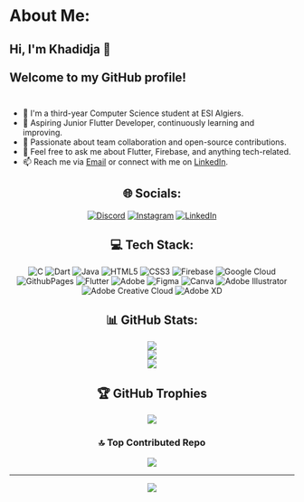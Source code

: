 # About Me:
## Hi, I'm Khadidja 👋<br><br>Welcome to my GitHub profile!<br><br>
- 🔭 I'm a third-year Computer Science student at ESI Algiers.<br>
- 🌱 Aspiring Junior Flutter Developer, continuously learning and improving.<br>
- 👯 Passionate about team collaboration and open-source contributions.<br>
- 💬 Feel free to ask me about Flutter, Firebase, and anything tech-related.<br>
- 📫 Reach me via [Email](mailto:khadidjadrf@gmail.com) or connect with me on [LinkedIn](https://www.linkedin.com/in/djerfi-fatma/).

<div align="center">
  
## 🌐 Socials:
[![Discord](https://img.shields.io/badge/Discord-%237289DA.svg?logo=discord&logoColor=white)](https://discord.gg/khadidjadjerfi_33981) 
[![Instagram](https://img.shields.io/badge/Instagram-%23E4405F.svg?logo=Instagram&logoColor=white)](https://instagram.com/pseudeaa) 
[![LinkedIn](https://img.shields.io/badge/LinkedIn-%230077B5.svg?logo=linkedin&logoColor=white)](https://www.linkedin.com/in/djerfi-fatma/)

## 💻 Tech Stack:
![C](https://img.shields.io/badge/c-%2300599C.svg?style=for-the-badge&logo=c&logoColor=white) 
![Dart](https://img.shields.io/badge/dart-%230175C2.svg?style=for-the-badge&logo=dart&logoColor=white) 
![Java](https://img.shields.io/badge/java-%23ED8B00.svg?style=for-the-badge&logo=openjdk&logoColor=white) 
![HTML5](https://img.shields.io/badge/html5-%23E34F26.svg?style=for-the-badge&logo=html5&logoColor=white) 
![CSS3](https://img.shields.io/badge/css3-%231572B6.svg?style=for-the-badge&logo=css3&logoColor=white) 
![Firebase](https://img.shields.io/badge/firebase-%23039BE5.svg?style=for-the-badge&logo=firebase) 
![Google Cloud](https://img.shields.io/badge/GoogleCloud-%234285F4.svg?style=for-the-badge&logo=google-cloud&logoColor=white) 
![GithubPages](https://img.shields.io/badge/github%20pages-121013?style=for-the-badge&logo=github&logoColor=white) 
![Flutter](https://img.shields.io/badge/Flutter-%2302569B.svg?style=for-the-badge&logo=Flutter&logoColor=white) 
![Adobe](https://img.shields.io/badge/adobe-%23FF0000.svg?style=for-the-badge&logo=adobe&logoColor=white) 
![Figma](https://img.shields.io/badge/figma-%23F24E1E.svg?style=for-the-badge&logo=figma&logoColor=white) 
![Canva](https://img.shields.io/badge/Canva-%2300C4CC.svg?style=for-the-badge&logo=Canva&logoColor=white) 
![Adobe Illustrator](https://img.shields.io/badge/adobe%20illustrator-%23FF9A00.svg?style=for-the-badge&logo=adobe%20illustrator&logoColor=white) 
![Adobe Creative Cloud](https://img.shields.io/badge/Adobe%20Creative%20Cloud-DA1F26.svg?style=for-the-badge&logo=Adobe%20Creative%20Cloud&logoColor=white) 
![Adobe XD](https://img.shields.io/badge/Adobe%20XD-470137?style=for-the-badge&logo=Adobe%20XD&logoColor=#FF61F6)

## 📊 GitHub Stats:
![](https://github-readme-stats.vercel.app/api?username=fatmakhadidja&theme=dark&hide_border=false&include_all_commits=false&count_private=false)<br/>
![](https://github-readme-streak-stats.herokuapp.com/?user=fatmakhadidja&theme=dark&hide_border=false)<br/>
![](https://github-readme-stats.vercel.app/api/top-langs/?username=fatmakhadidja&theme=dark&hide_border=false&include_all_commits=false&count_private=false&layout=compact)

## 🏆 GitHub Trophies
![](https://github-profile-trophy.vercel.app/?username=fatmakhadidja&theme=radical&no-frame=false&no-bg=true&margin-w=4)

### 🔝 Top Contributed Repo
![](https://github-contributor-stats.vercel.app/api?username=fatmakhadidja&limit=5&theme=dark&combine_all_yearly_contributions=true)

---
[![](https://visitcount.itsvg.in/api?id=fatmakhadidja&icon=0&color=0)](https://visitcount.itsvg.in)

</div>

<!-- Proudly created with GPRM ( https://gprm.itsvg.in ) -->
